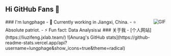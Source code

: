 ## Hi GitHub Fans 👋
<img align="right" alt="GIF" src="https://raw.githubusercontent.com/JoeyBling/JoeyBling/master/pic/pusheencode.gif" />
### I'm lungphage
- 🌱 Currently working in Jiangxi, China.
- ⭐ Absolute patriot.
- ⚡ Fun fact: Data Analysis📊
### 关于我
- [个人网站](https://liuzifeng.jxlab.team/)
![Anurag's GitHub stats](https://github-readme-stats.vercel.app/api?username=lungphage&show_icons=true&theme=radical)
